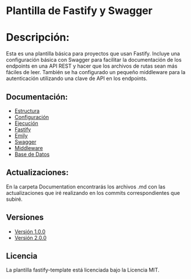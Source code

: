 # Plantilla de Fastify y Swagger

# Descripción:

Esta es una plantilla básica para proyectos que usan Fastify. Incluye una configuración básica con Swagger para facilitar la documentación de los endpoints en una API REST y hacer que los archivos de rutas sean más fáciles de leer. También se ha configurado un pequeño middleware para la autenticación utilizando una clave de API en los endpoints.

## Documentación:
* [Estructura](Documentation/STRUCTURE.md)
* [Configuración](Documentation/CONFIGURATION.md)
* [Ejecución](Documentation/RUNNING.md)
* [Fastify](Documentation/FASTIFY.md)
* [Emily](Documentation/EMILY_COMMANDS.md)
* [Swagger](Documentation/SWAGGER.md)
* [Middleware](Documentation/AUTHENTICATION_MIDDLEWARE.md)
* [Base de Datos](Documentation/DATABASE.md)

## Actualizaciones:

En la carpeta Documentation encontrarás los archivos .md con las actualizaciones que iré realizando en los commits correspondientes que subiré.

## Versiones
* [Versión 1.0.0](Documentation/V1/v1.md)
* [Versión 2.0.0](Documentation/V2/v2.md)

## Licencia
La plantilla fastify-template está licenciada bajo la Licencia MIT.

<!--
# Fastify and Swagger Template

## Description:

This is a basic template for projects using Fastify. It includes a basic configuration with Swagger to make it easier to document endpoints in a REST API and make route files easier to read. A small middleware configuration has also been set up for authentication using an API key in the endpoints.

## Documentation:
 * [Structure](Documentation/STRUCTURE.md)
 * [Configuration](Documentation/CONFIGURATION.md)
 * [Running](Documentation/RUNNING.md)
 * [Fastify](Documentation/FASTIFY.md)
 * [Emily](Documentation/EMILY_COMMANDS.md)
 * [Swagger](Documentation/SWAGGER.md)
 * [Middleware](Documentation/AUTHENTICATION_MIDDLEWARE.md)
 * [Database](Documentation/DATABASE.md)


## Updates:

In the folder **Documentation** you will find the md files with the updates that I am making in the corresponding commits that I will upload.

## Versions
* [Version 1.0.0](Documentation/V1/v1.md)
* [Version 2.0.0](Documentation/V2/v2.md)

## License
The template-fastify is licensed under the [MIT License](LICENSE)

-->